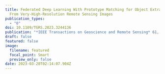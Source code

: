 ```yaml
---
title: Federated Deep Learning With Prototype Matching for Object Extraction
  From Very-High-Resolution Remote Sensing Images
publication_types:
  - "0"
doi: 10.1109/TGRS.2023.3244136
publication: "*IEEE Transactions on Geoscience and Remote Sensing* 61, 1-16"
draft: false
featured: false
image:
  filename: featured
  focal_point: Smart
  preview_only: false
date: 2023-03-20T02:14:07.904Z
---
```

